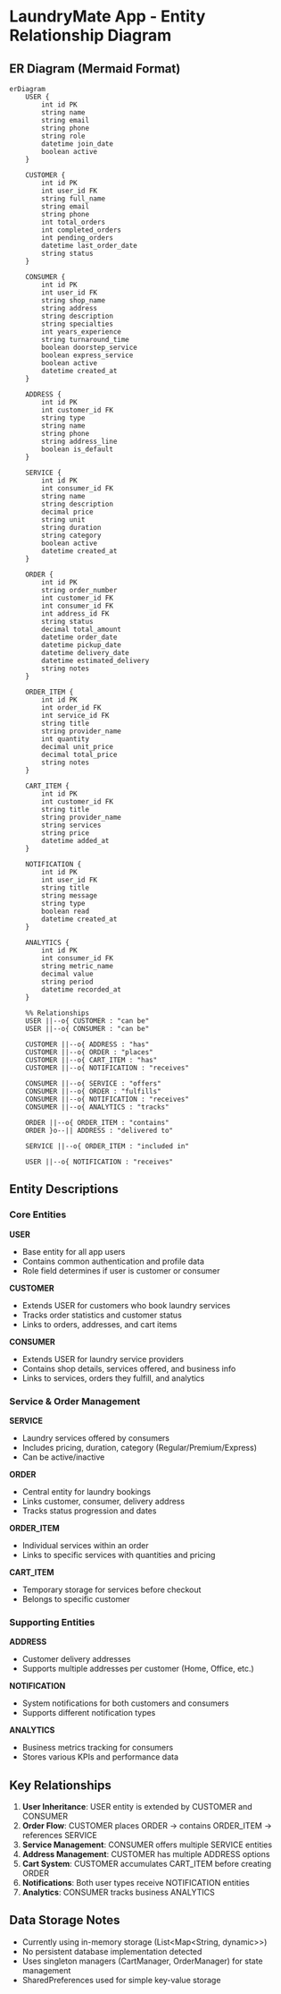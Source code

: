 # LaundryMate App - Entity Relationship Diagram

## ER Diagram (Mermaid Format)

```mermaid
erDiagram
    USER {
        int id PK
        string name
        string email
        string phone
        string role
        datetime join_date
        boolean active
    }
    
    CUSTOMER {
        int id PK
        int user_id FK
        string full_name
        string email
        string phone
        int total_orders
        int completed_orders
        int pending_orders
        datetime last_order_date
        string status
    }
    
    CONSUMER {
        int id PK
        int user_id FK
        string shop_name
        string address
        string description
        string specialties
        int years_experience
        string turnaround_time
        boolean doorstep_service
        boolean express_service
        boolean active
        datetime created_at
    }
    
    ADDRESS {
        int id PK
        int customer_id FK
        string type
        string name
        string phone
        string address_line
        boolean is_default
    }
    
    SERVICE {
        int id PK
        int consumer_id FK
        string name
        string description
        decimal price
        string unit
        string duration
        string category
        boolean active
        datetime created_at
    }
    
    ORDER {
        int id PK
        string order_number
        int customer_id FK
        int consumer_id FK
        int address_id FK
        string status
        decimal total_amount
        datetime order_date
        datetime pickup_date
        datetime delivery_date
        datetime estimated_delivery
        string notes
    }
    
    ORDER_ITEM {
        int id PK
        int order_id FK
        int service_id FK
        string title
        string provider_name
        int quantity
        decimal unit_price
        decimal total_price
        string notes
    }
    
    CART_ITEM {
        int id PK
        int customer_id FK
        string title
        string provider_name
        string services
        string price
        datetime added_at
    }
    
    NOTIFICATION {
        int id PK
        int user_id FK
        string title
        string message
        string type
        boolean read
        datetime created_at
    }
    
    ANALYTICS {
        int id PK
        int consumer_id FK
        string metric_name
        decimal value
        string period
        datetime recorded_at
    }

    %% Relationships
    USER ||--o{ CUSTOMER : "can be"
    USER ||--o{ CONSUMER : "can be"
    
    CUSTOMER ||--o{ ADDRESS : "has"
    CUSTOMER ||--o{ ORDER : "places"
    CUSTOMER ||--o{ CART_ITEM : "has"
    CUSTOMER ||--o{ NOTIFICATION : "receives"
    
    CONSUMER ||--o{ SERVICE : "offers"
    CONSUMER ||--o{ ORDER : "fulfills"
    CONSUMER ||--o{ NOTIFICATION : "receives"
    CONSUMER ||--o{ ANALYTICS : "tracks"
    
    ORDER ||--o{ ORDER_ITEM : "contains"
    ORDER }o--|| ADDRESS : "delivered to"
    
    SERVICE ||--o{ ORDER_ITEM : "included in"
    
    USER ||--o{ NOTIFICATION : "receives"
```

## Entity Descriptions

### Core Entities

**USER**
- Base entity for all app users
- Contains common authentication and profile data
- Role field determines if user is customer or consumer

**CUSTOMER** 
- Extends USER for customers who book laundry services
- Tracks order statistics and customer status
- Links to orders, addresses, and cart items

**CONSUMER**
- Extends USER for laundry service providers
- Contains shop details, services offered, and business info
- Links to services, orders they fulfill, and analytics

### Service & Order Management

**SERVICE**
- Laundry services offered by consumers
- Includes pricing, duration, category (Regular/Premium/Express)
- Can be active/inactive

**ORDER**
- Central entity for laundry bookings
- Links customer, consumer, delivery address
- Tracks status progression and dates

**ORDER_ITEM**
- Individual services within an order
- Links to specific services with quantities and pricing

**CART_ITEM**
- Temporary storage for services before checkout
- Belongs to specific customer

### Supporting Entities

**ADDRESS**
- Customer delivery addresses
- Supports multiple addresses per customer (Home, Office, etc.)

**NOTIFICATION**
- System notifications for both customers and consumers
- Supports different notification types

**ANALYTICS**
- Business metrics tracking for consumers
- Stores various KPIs and performance data

## Key Relationships

1. **User Inheritance**: USER entity is extended by CUSTOMER and CONSUMER
2. **Order Flow**: CUSTOMER places ORDER → contains ORDER_ITEM → references SERVICE
3. **Service Management**: CONSUMER offers multiple SERVICE entities
4. **Address Management**: CUSTOMER has multiple ADDRESS options
5. **Cart System**: CUSTOMER accumulates CART_ITEM before creating ORDER
6. **Notifications**: Both user types receive NOTIFICATION entities
7. **Analytics**: CONSUMER tracks business ANALYTICS

## Data Storage Notes

- Currently using in-memory storage (List<Map<String, dynamic>>)
- No persistent database implementation detected
- Uses singleton managers (CartManager, OrderManager) for state management
- SharedPreferences used for simple key-value storage
